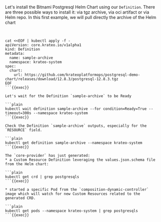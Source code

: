 
Let's install the Bitnami Postgresql Helm Chart using our `Definition`. There are three possible ways to install it: via tgz archive, via oci artifact or via Helm repo. In this first example, we will pull directly the archive of the Helm chart

<br>

```plain
cat <<EOF | kubectl apply -f -
apiVersion: core.krateo.io/v1alpha1
kind: Definition
metadata:
  name: sample-archive
  namespace: krateo-system
spec:
  chart:
    url: https://github.com/krateoplatformops/postgresql-demo-chart/releases/download/12.8.3/postgresql-12.8.3.tgz
EOF
```{{exec}}

Let's wait for the Definition `sample-archive` to be Ready

```plain
kubectl wait definition sample-archive --for condition=Ready=True --timeout=300s --namespace krateo-system
```{{exec}}

Check the Definition `sample-archive` outputs, especially for the `RESOURCE` field.

```plain
kubectl get definition sample-archive --namespace krateo-system
```{{exec}}

The `core-provider` has just generated:
* a Custom Resource Definition leveraging the values.json.schema file from the Helm chart:

```plain
kubectl get crd | grep postgresqls
```{{exec}}

* started a specific Pod from the `composition-dynamic-controller` image which will watch for new Custom Resources related to the generated CRD.

```plain
kubectl get pods --namespace krateo-system | grep postgresqls
```{{exec}}
